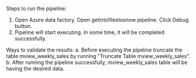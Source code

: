 Steps to run the pipeline:
1. Open Azure data factory. Open getintofilestosnow pipeline. Click Debug button.
2. Pipeline will start executing. In some time, it will be completed successfully.
  
 Ways to validate the results: 
 a. Before executing the pipeline truncate the table mview_weekly_sales by running "Truncate Table mview_weekly_sales".
 b. After running the pipeline successfully, mview_weekly_sales table will be having the desired data.
